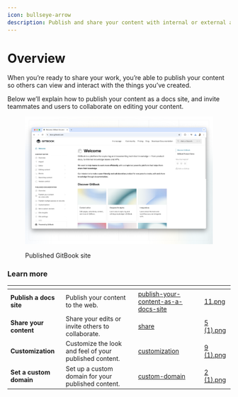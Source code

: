 ```yaml
---
icon: bullseye-arrow
description: Publish and share your content with internal or external audiences.
---
```


# Overview

When you’re ready to share your work, you’re able to publish your content so others can view and interact with the things you’ve created.

Below we’ll explain how to publish your content as a docs site, and invite teammates and users to collaborate on editing your content.

<figure><img src="../.gitbook/assets/public-content.png" alt=""><figcaption><p>Published GitBook site</p></figcaption></figure>

### Learn more

<table data-card-size="large" data-view="cards"><thead><tr><th></th><th></th><th data-hidden data-card-target data-type="content-ref"></th><th data-hidden data-card-cover data-type="files"></th></tr></thead><tbody><tr><td><strong>Publish a docs site</strong></td><td>Publish your content to the web.</td><td><a href="publish-your-content-as-a-docs-site/">publish-your-content-as-a-docs-site</a></td><td><a href="../.gitbook/assets/11.png">11.png</a></td></tr><tr><td><strong>Share your content</strong></td><td>Share your edits or invite others to collaborate.</td><td><a href="../collaboration/share/">share</a></td><td><a href="../.gitbook/assets/5 (1).png">5 (1).png</a></td></tr><tr><td><strong>Customization</strong></td><td>Customize the look and feel of your published content.</td><td><a href="customization/">customization</a></td><td><a href="../.gitbook/assets/9 (1).png">9 (1).png</a></td></tr><tr><td><strong>Set a custom domain</strong></td><td>Set up a custom domain for your published content.</td><td><a href="custom-domain/">custom-domain</a></td><td><a href="../.gitbook/assets/2 (1).png">2 (1).png</a></td></tr></tbody></table>
